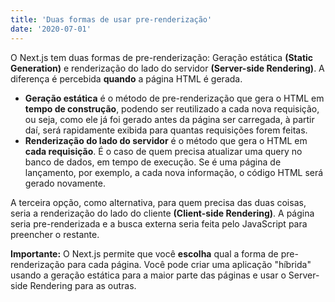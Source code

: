 ```yaml
---
title: 'Duas formas de usar pre-renderização'
date: '2020-07-01'
---
```


O Next.js tem duas formas de pre-renderização: Geração estática **(Static Generation)** e renderização do lado do servidor **(Server-side Rendering)**. A diferença é percebida **quando** a página HTML é gerada.

- **Geração estática** é o método de pre-renderização que gera o HTML em **tempo de construção**, podendo ser reutilizado a cada nova requisição, ou seja, como ele já foi gerado antes da página ser carregada, à partir daí, será rapidamente exibida para quantas requisições forem feitas.
- **Renderização do lado do servidor** é o método que gera o HTML em **cada requisição**. É o caso de quem precisa atualizar uma query no banco de dados, em tempo de execução. Se é uma página de lançamento, por exemplo, a cada nova informação, o código HTML será gerado novamente.

A terceira opção, como alternativa, para quem precisa das duas coisas, seria a renderização do lado do cliente **(Client-side Rendering)**. A página seria pre-renderizada e a busca externa seria feita pelo JavaScript para preencher o restante.

**Importante:** O Next.js permite que você **escolha** qual a forma de pre-renderização para cada página. Você pode criar uma aplicação "híbrida" usando a geração estática para a maior parte das páginas e usar o Server-side Rendering para as outras.